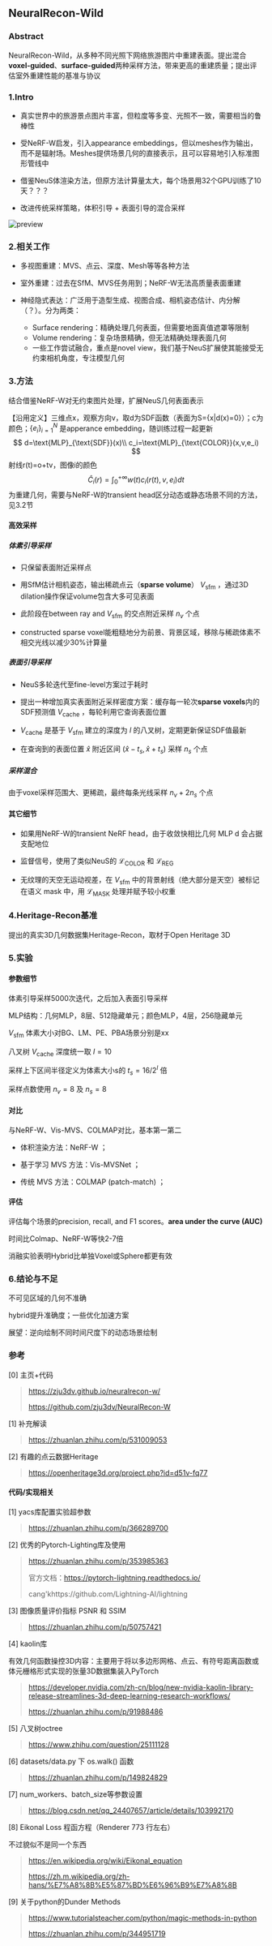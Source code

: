 

## NeuralRecon-Wild

### Abstract

NeuralRecon-Wild，从多种不同光照下网络旅游图片中重建表面。提出混合**voxel-guided**、**surface-guided**两种采样方法，带来更高的重建质量；提出评估室外重建性能的基准与协议

### 1.Intro

* 真实世界中的旅游景点图片丰富，但粒度等多变、光照不一致，需要相当的鲁棒性

* 受NeRF-W启发，引入appearance embeddings，但以meshes作为输出，而不是辐射场。Meshes提供场景几何的直接表示，且可以容易地引入标准图形管线中
* 借鉴NeuS体渲染方法，但原方法计算量太大，每个场景用32个GPU训练了10天？？？
* 改进传统采样策略，体积引导 + 表面引导的混合采样

<img src="https://pic4.zhimg.com/v2-29f35199bdc750358ffab58853b706c7_r.jpg" alt="preview"  />

### 2.相关工作

* 多视图重建：MVS、点云、深度、Mesh等等各种方法

* 室外重建：过去在SfM、MVS任务用到；NeRF-W无法高质量表面重建
* 神经隐式表达：广泛用于造型生成、视图合成、相机姿态估计、内分解（？）。分为两类：
  * Surface rendering：精确处理几何表面，但需要地面真值遮罩等限制
  * Volume rendering：复杂场景精确，但无法精确处理表面几何
  * 一些工作尝试融合，重点是novel view，我们基于NeuS扩展使其能接受无约束相机角度，专注模型几何

### 3.方法

结合借鉴NeRF-W对无约束图片处理，扩展NeuS几何表面表示

【沿用定义】三维点x，观察方向v，取d为SDF函数（表面为S={x|d(x)=0}）；c为颜色；$\{e_i\}_{i=1}^N$ 是apperance embedding，随训练过程一起更新
$$
d=\text{MLP}_{\text{SDF}}(x)\\
c_i=\text{MLP}_{\text{COLOR}}(x,v,e_i)
$$
射线r(t)=o+tv，图像i的颜色
$$
\hat{C}_i(r)=\int_0^{+\infty}w(t)c_i(r(t),v,e_i)dt
$$
为重建几何，需要与NeRF-W的transient head区分动态或静态场景不同的方法，见3.2节

#### 高效采样

##### 体素引导采样

* 只保留表面附近采样点

* 用SfM估计相机姿态，输出稀疏点云（**sparse volume**） $V_{\text{sfm}}$ ，通过3D dilation操作保证volume包含大多可见表面

* 此阶段在between ray and $V_{\text{sfm}}$ 的交点附近采样 $n_v$ 个点
* constructed sparse voxel能粗糙地分为前景、背景区域，移除与稀疏体素不相交光线以减少30%计算量

##### 表面引导采样

* NeuS多轮迭代至fine-level方案过于耗时

* 提出一种增加真实表面附近采样密度方案：缓存每一轮次**sparse voxels**内的SDF预测值 $V_{\text{cache}}$ ，每轮利用它查询表面位置
* $V_{\text{cache}}$ 是基于 $V_{\text{sfm}}$ 建立的深度为 $l$ 的八叉树，定期更新保证SDF值最新
* 在查询到的表面位置 $\hat{x}$ 附近区间 $(\hat{x}-t_s,\hat{x}+t_s)$ 采样 $n_s$ 个点

##### 采样混合

由于voxel采样范围大、更稀疏，最终每条光线采样 $n_v+2n_s$ 个点

#### 其它细节

* 如果用NeRF-W的transient NeRF head，由于收敛快相比几何 MLP d 会占据支配地位

* 监督信号，使用了类似NeuS的 $\mathcal{L}_{\text{COLOR}}$ 和 $\mathcal{L}_{\text{REG}}$ 
* 无纹理的天空无运动视差，在 $V_{\text{sfm}}$ 中的背景射线（绝大部分是天空）被标记在语义 mask 中，用  $\mathcal{L}_{\text{MASK}}$ 处理并赋予较小权重 

### 4.Heritage-Recon基准

提出的真实3D几何数据集Heritage-Recon，取材于Open Heritage 3D

### 5.实验

#### 参数细节

体素引导采样5000次迭代，之后加入表面引导采样

MLP结构：几何MLP，8层、512隐藏单元；颜色MLP，4层，256隐藏单元

$V_{\text{sfm}}$ 体素大小对BG、LM、PE、PBA场景分别是xx

八叉树 $V_{\text{cache}}$ 深度统一取 $l=10$

采样上下区间半径定义为体素大小s的 $t_s=16/2^l$ 倍

采样点数使用 $n_v=8$ 及 $n_s=8$ 

#### 对比

与NeRF-W、Vis-MVS、COLMAP对比，基本第一第二

* 体积渲染方法：NeRF-W ；

- 基于学习 MVS 方法：Vis-MVSNet ；

- 传统 MVS 方法：COLMAP (patch-match) ；

#### 评估

评估每个场景的precision, recall, and F1 scores。**area under the curve (AUC)**

时间比Colmap、NeRF-W等快2-7倍

消融实验表明Hybrid比单独Voxel或Sphere都更有效

### 6.结论与不足

不可见区域的几何不准确

hybrid提升准确度；一些优化加速方案

展望：逆向绘制不同时间尺度下的动态场景绘制



### 参考

[0] 主页+代码

> https://zju3dv.github.io/neuralrecon-w/
>
> https://github.com/zju3dv/NeuralRecon-W

[1] 补充解读

> https://zhuanlan.zhihu.com/p/531009053

[2] 有趣的点云数据Heritage

> https://openheritage3d.org/project.php?id=d51v-fq77



#### 代码/实现相关

[1] yacs库配置实验超参数

> https://zhuanlan.zhihu.com/p/366289700

[2] 优秀的Pytorch-Lighting库及使用

> https://zhuanlan.zhihu.com/p/353985363
>
> 官方文档：https://pytorch-lightning.readthedocs.io/
>
> cang'khttps://github.com/Lightning-AI/lightning

[3] 图像质量评价指标 PSNR 和 SSIM

> https://zhuanlan.zhihu.com/p/50757421

[4] kaolin库

有效几何函数操控3D内容：主要用于将以多边形网格、点云、有符号距离函数或体元栅格形式实现的张量3D数据集装入PyTorch

> https://developer.nvidia.com/zh-cn/blog/new-nvidia-kaolin-library-release-streamlines-3d-deep-learning-research-workflows/
>
> https://zhuanlan.zhihu.com/p/91988486

[5] 八叉树octree

> https://www.zhihu.com/question/25111128

[6] datasets/data.py 下 os.walk() 函数

> https://zhuanlan.zhihu.com/p/149824829

[7] num_workers、batch_size等参数设置

> https://blog.csdn.net/qq_24407657/article/details/103992170

[8] Eikonal Loss 程函方程（Renderer 773 行左右）

不过貌似不是同一个东西

> https://en.wikipedia.org/wiki/Eikonal_equation
>
> https://zh.m.wikipedia.org/zh-hans/%E7%A8%8B%E5%87%BD%E6%96%B9%E7%A8%8B

[9] 关于python的Dunder Methods

> https://www.tutorialsteacher.com/python/magic-methods-in-python
>
> https://zhuanlan.zhihu.com/p/344951719
